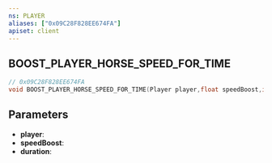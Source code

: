 ```yaml
---
ns: PLAYER
aliases: ["0x09C28F828EE674FA"]
apiset: client
---
```

## BOOST_PLAYER_HORSE_SPEED_FOR_TIME

```c
// 0x09C28F828EE674FA
void BOOST_PLAYER_HORSE_SPEED_FOR_TIME(Player player,float speedBoost,int duration);
```


## Parameters
* **player**:
* **speedBoost**:
* **duration**: